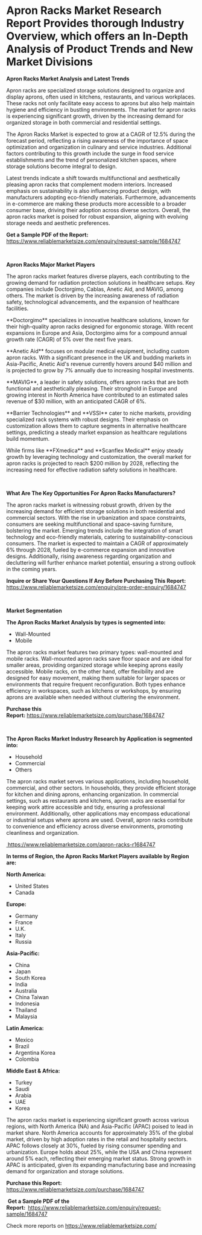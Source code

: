 <p><h1>Apron Racks Market Research Report Provides thorough Industry Overview, which offers an In-Depth Analysis of Product Trends and New Market Divisions</h1></p><p><strong>Apron Racks Market Analysis and Latest Trends</strong></p>
<p><p>Apron racks are specialized storage solutions designed to organize and display aprons, often used in kitchens, restaurants, and various workplaces. These racks not only facilitate easy access to aprons but also help maintain hygiene and efficiency in bustling environments. The market for apron racks is experiencing significant growth, driven by the increasing demand for organized storage in both commercial and residential settings.</p><p>The Apron Racks Market is expected to grow at a CAGR of 12.5% during the forecast period, reflecting a rising awareness of the importance of space optimization and organization in culinary and service industries. Additional factors contributing to this growth include the surge in food service establishments and the trend of personalized kitchen spaces, where storage solutions become integral to design.</p><p>Latest trends indicate a shift towards multifunctional and aesthetically pleasing apron racks that complement modern interiors. Increased emphasis on sustainability is also influencing product design, with manufacturers adopting eco-friendly materials. Furthermore, advancements in e-commerce are making these products more accessible to a broader consumer base, driving their adoption across diverse sectors. Overall, the apron racks market is poised for robust expansion, aligning with evolving storage needs and aesthetic preferences.</p></p>
<p><strong>Get a Sample PDF of the Report:&nbsp;</strong> <a href="https://www.reliablemarketsize.com/enquiry/request-sample/1684747?utm_campaign=3072&utm_medium=2&utm_source=Github&utm_content=ia&utm_term=10042025&utm_id=apron-racks">https://www.reliablemarketsize.com/enquiry/request-sample/1684747</a></p>
<p>&nbsp;</p>
<p><strong>Apron Racks Major Market Players</strong></p>
<p><p>The apron racks market features diverse players, each contributing to the growing demand for radiation protection solutions in healthcare setups. Key companies include Doctorgimo, Cablas, Anetic Aid, and MAVIG, among others. The market is driven by the increasing awareness of radiation safety, technological advancements, and the expansion of healthcare facilities.</p><p>**Doctorgimo** specializes in innovative healthcare solutions, known for their high-quality apron racks designed for ergonomic storage. With recent expansions in Europe and Asia, Doctorgimo aims for a compound annual growth rate (CAGR) of 5% over the next five years.</p><p>**Anetic Aid** focuses on modular medical equipment, including custom apron racks. With a significant presence in the UK and budding markets in Asia-Pacific, Anetic Aid's revenue currently hovers around $40 million and is projected to grow by 7% annually due to increasing hospital investments.</p><p>**MAVIG**, a leader in safety solutions, offers apron racks that are both functional and aesthetically pleasing. Their stronghold in Europe and growing interest in North America have contributed to an estimated sales revenue of $30 million, with an anticipated CAGR of 6%.</p><p>**Barrier Technologies** and **VSSI** cater to niche markets, providing specialized rack systems with robust designs. Their emphasis on customization allows them to capture segments in alternative healthcare settings, predicting a steady market expansion as healthcare regulations build momentum.</p><p>While firms like **FXmedica** and **Scanflex Medical** enjoy steady growth by leveraging technology and customization, the overall market for apron racks is projected to reach $200 million by 2028, reflecting the increasing need for effective radiation safety solutions in healthcare.</p></p>
<p>&nbsp;</p>
<p><strong>What Are The Key Opportunities For Apron Racks Manufacturers?</strong></p>
<p><p>The apron racks market is witnessing robust growth, driven by the increasing demand for efficient storage solutions in both residential and commercial sectors. With the rise in urbanization and space constraints, consumers are seeking multifunctional and space-saving furniture, bolstering the market. Emerging trends include the integration of smart technology and eco-friendly materials, catering to sustainability-conscious consumers. The market is expected to maintain a CAGR of approximately 6% through 2028, fueled by e-commerce expansion and innovative designs. Additionally, rising awareness regarding organization and decluttering will further enhance market potential, ensuring a strong outlook in the coming years.</p></p>
<p><strong>Inquire or Share Your Questions If Any Before Purchasing This Report:</strong> <a href="https://www.reliablemarketsize.com/enquiry/pre-order-enquiry/1684747?utm_campaign=3072&utm_medium=2&utm_source=Github&utm_content=ia&utm_term=10042025&utm_id=apron-racks">https://www.reliablemarketsize.com/enquiry/pre-order-enquiry/1684747</a></p>
<p>&nbsp;</p>
<p><strong>Market Segmentation</strong></p>
<p><strong>The Apron Racks Market Analysis by types is segmented into:</strong></p>
<p><ul><li>Wall-Mounted</li><li>Mobile</li></ul></p>
<p><p>The apron racks market features two primary types: wall-mounted and mobile racks. Wall-mounted apron racks save floor space and are ideal for smaller areas, providing organized storage while keeping aprons easily accessible. Mobile racks, on the other hand, offer flexibility and are designed for easy movement, making them suitable for larger spaces or environments that require frequent reconfiguration. Both types enhance efficiency in workspaces, such as kitchens or workshops, by ensuring aprons are available when needed without cluttering the environment.</p></p>
<p><strong>Purchase this Report:&nbsp;</strong><a href="https://www.reliablemarketsize.com/purchase/1684747?utm_campaign=3072&utm_medium=2&utm_source=Github&utm_content=ia&utm_term=10042025&utm_id=apron-racks">https://www.reliablemarketsize.com/purchase/1684747</a></p>
<p>&nbsp;</p>
<p><strong>The Apron Racks Market Industry Research by Application is segmented into:</strong></p>
<p><ul><li>Household</li><li>Commercial</li><li>Others</li></ul></p>
<p><p>The apron racks market serves various applications, including household, commercial, and other sectors. In households, they provide efficient storage for kitchen and dining aprons, enhancing organization. In commercial settings, such as restaurants and kitchens, apron racks are essential for keeping work attire accessible and tidy, ensuring a professional environment. Additionally, other applications may encompass educational or industrial setups where aprons are used. Overall, apron racks contribute to convenience and efficiency across diverse environments, promoting cleanliness and organization.</p></p>
<p><a href="https://www.reliablemarketsize.com/apron-racks-r1684747?utm_campaign=3072&utm_medium=2&utm_source=Github&utm_content=ia&utm_term=10042025&utm_id=apron-racks">&nbsp;https://www.reliablemarketsize.com/apron-racks-r1684747</a></p>
<p><strong>In terms of Region, the Apron Racks Market Players available by Region are:</strong></p>
<p>
    <p> <strong> North America: </strong>
        <ul>
            <li>United States</li>
            <li>Canada</li>
        </ul>
        </p> 
    <p> <strong> Europe: </strong>
        <ul>
            <li>Germany</li>
            <li>France</li>
            <li>U.K.</li>
            <li>Italy</li>
            <li>Russia</li>
        </ul>
        </p> 
    <p> <strong> Asia-Pacific: </strong>
        <ul>
            <li>China</li>
            <li>Japan</li>
            <li>South Korea</li>
            <li>India</li>
            <li>Australia</li>
            <li>China Taiwan</li>
            <li>Indonesia</li>
            <li>Thailand</li>
            <li>Malaysia</li>
        </ul>
        </p> 
    <p> <strong> Latin America: </strong>
        <ul>
            <li>Mexico</li>
            <li>Brazil</li>
            <li>Argentina Korea</li>
            <li>Colombia</li>
        </ul>
        </p> 
    <p> <strong> Middle East & Africa: </strong>
        <ul>
            <li>Turkey</li>
            <li>Saudi</li>
            <li>Arabia</li>
            <li>UAE</li>
            <li>Korea</li>
        </ul>
    </p>
    </p>
<p><p>The apron racks market is experiencing significant growth across various regions, with North America (NA) and Asia-Pacific (APAC) poised to lead in market share. North America accounts for approximately 35% of the global market, driven by high adoption rates in the retail and hospitality sectors. APAC follows closely at 30%, fueled by rising consumer spending and urbanization. Europe holds about 25%, while the USA and China represent around 5% each, reflecting their emerging market status. Strong growth in APAC is anticipated, given its expanding manufacturing base and increasing demand for organization and storage solutions.</p></p>
<p><strong>Purchase this Report: </strong><a href="https://www.reliablemarketsize.com/purchase/1684747?utm_campaign=3072&utm_medium=2&utm_source=Github&utm_content=ia&utm_term=10042025&utm_id=apron-racks">https://www.reliablemarketsize.com/purchase/1684747</a></p>
<p>&nbsp;<strong>Get a Sample PDF of the Report:&nbsp;&nbsp;</strong><a href="https://www.reliablemarketsize.com/enquiry/request-sample/1684747?utm_campaign=3072&utm_medium=2&utm_source=Github&utm_content=ia&utm_term=10042025&utm_id=apron-racks">https://www.reliablemarketsize.com/enquiry/request-sample/1684747</a></p>
<p><strong></strong></p>
<p>Check more reports on <a href="https://www.reliablemarketsize.com/?utm_campaign=3072&utm_medium=2&utm_source=Github&utm_content=ia&utm_term=10042025&utm_id=apron-racks">https://www.reliablemarketsize.com/</a></p>